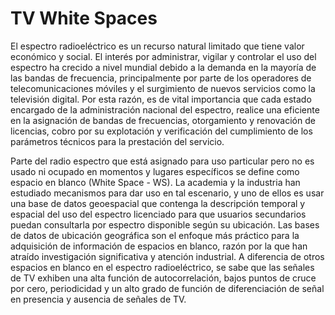 # TV White Spaces

El espectro radioeléctrico es un recurso natural limitado que tiene valor económico y social. El interés por administrar, vigilar y controlar el uso del espectro ha crecido a nivel mundial debido a la demanda en la mayoría de las bandas de frecuencia, principalmente por parte de los operadores de telecomunicaciones móviles y el surgimiento de nuevos servicios como la televisión digital. Por esta razón, es de vital importancia que cada estado encargado de la administración nacional del espectro, realice una eficiente en la asignación de bandas de frecuencias, otorgamiento y renovación de licencias, cobro por su explotación y verificación del cumplimiento de los parámetros técnicos para la prestación del servicio.

Parte del radio espectro que está asignado para uso particular pero no es usado ni ocupado en momentos y lugares específicos se define como espacio en blanco (White Space - WS). La academia y la industria han estudiado mecanismos para dar uso en tal escenario, y uno de ellos es usar una base de datos geoespacial que contenga la descripción temporal y espacial del uso del espectro licenciado para que usuarios secundarios puedan consultarla por espectro disponible según su ubicación. Las bases de datos de ubicación geográfica son el enfoque más práctico para la adquisición de información de espacios en blanco, razón por la que han atraído investigación significativa y atención industrial. A diferencia de otros espacios en blanco en el espectro radioeléctrico, se sabe que las señales de TV exhiben una alta función de autocorrelación, bajos puntos de cruce por cero, periodicidad y un alto grado de función de diferenciación de señal en presencia y ausencia de señales de TV.
